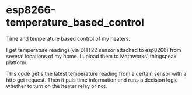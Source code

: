 # esp8266-temperature_based_control
Time and temperature based control of my heaters. 

I get temperature readings(via DHT22 sensor attached to esp8266) from several locations of my home. I upload them to Mathworks' thingspeak platform. 

This code get's the latest temperature reading from a certain sensor with a http get request. Then it puls time information and runs a decision logic whether to turn on the heater relay or not.
